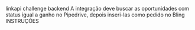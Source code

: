 linkapi challenge backend
A integração deve buscar as oportunidades com status igual a ganho no Pipedrive, depois inseri-las como pedido no Bling
INSTRUÇÕES
